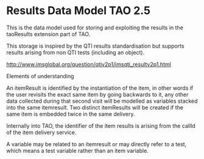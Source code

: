 <!--
parent: 'Documentation for core components'
created_at: '2013-10-15 13:23:01'
updated_at: '2013-10-15 13:31:32'
authors:
    - 'Patrick Plichart'
tags:
    - 'Documentation for core components'
-->

Results Data Model TAO 2.5
==========================

This is the data model used for storing and exploiting the results in the taoResults extension part of TAO.<br/>

This storage is inspired by the QTI results standardisation but supports results arising from non QTI tests (including an object).<br/>

http://www.imsglobal.org/question/qtiv2p1/imsqti_resultv2p1.html

Elements of understanding

An itemResult is identified by the instantiation of the item, in other words if the user revisits the exact same item by going backwards to it, any other data collected during that second visit will be modelled as variables stacked into the same itemresult. Two distinct itemResults will be created if the same item is embedded twice in the same delivery.

Internally into TAO, the identifier of the item results is arising from the callId of the item delivery service.

A variable may be related to an itemresult or may directly refer to a test, which means a test variable rather than an item variable.


